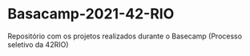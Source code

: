 # Basacamp-2021-42-RIO
Repositório com os projetos realizados durante o Basecamp (Processo seletivo da 42RIO)

